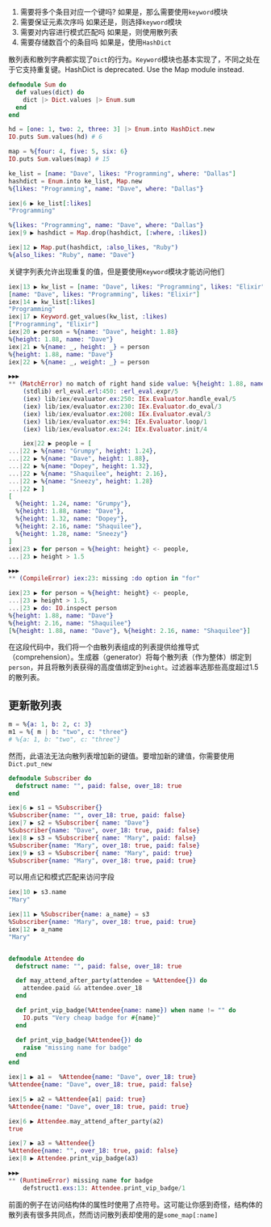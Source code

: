 1. 需要将多个条目对应一个键吗?
如果是，那么需要使用`keyword`模块
2. 需要保证元素次序吗
如果还是，则选择`keyword`模块
3. 需要对内容进行模式匹配吗
如果是，则使用散列表
4. 需要存储数百个的条目吗
如果是，使用`HashDict`

散列表和散列字典都实现了`Dict`的行为。`Keyword`模块也基本实现了，不同之处在于它支持重复键。HashDict is deprecated. Use the Map module instead.

```elixir
defmodule Sum do
  def values(dict) do
    dict |> Dict.values |> Enum.sum
  end
end

hd = [one: 1, two: 2, three: 3] |> Enum.into HashDict.new
IO.puts Sum.values(hd) # 6

map = %{four: 4, five: 5, six: 6}
IO.puts Sum.values(map) # 15

ke_list = [name: "Dave", likes: "Programming", where: "Dallas"]
hashdict = Enum.into ke_list, Map.new
%{likes: "Programming", name: "Dave", where: "Dallas"}

iex|6 ▶ ke_list[:likes]
"Programming"

%{likes: "Programming", name: "Dave", where: "Dallas"}
iex|9 ▶ hashdict = Map.drop(hashdict, [:where, :likes])

iex|12 ▶ Map.put(hashdict, :also_likes, "Ruby")
%{also_likes: "Ruby", name: "Dave"}
```

关键字列表允许出现重复的值，但是要使用`Keyword`模块才能访问他们

```elixir
iex|13 ▶ kw_list = [name: "Dave", likes: "Programming", likes: "Elixir"]
[name: "Dave", likes: "Programming", likes: "Elixir"]
iex|14 ▶ kw_list[:likes]
"Programming"
iex|17 ▶ Keyword.get_values(kw_list, :likes)
["Programming", "Elixir"]
iex|20 ▶ person = %{name: "Dave", height: 1.88}
%{height: 1.88, name: "Dave"}
iex|21 ▶ %{name: _, height: _} = person
%{height: 1.88, name: "Dave"}
iex|22 ▶ %{name: _, weight: _} = person

▶▶▶
** (MatchError) no match of right hand side value: %{height: 1.88, name: "Dave"}
    (stdlib) erl_eval.erl:450: :erl_eval.expr/5
    (iex) lib/iex/evaluator.ex:250: IEx.Evaluator.handle_eval/5
    (iex) lib/iex/evaluator.ex:230: IEx.Evaluator.do_eval/3
    (iex) lib/iex/evaluator.ex:208: IEx.Evaluator.eval/3
    (iex) lib/iex/evaluator.ex:94: IEx.Evaluator.loop/1
    (iex) lib/iex/evaluator.ex:24: IEx.Evaluator.init/4

    iex|22 ▶ people = [
...|22 ▶ %{name: "Grumpy", height: 1.24},
...|22 ▶ %{name: "Dave", height: 1.88},
...|22 ▶ %{name: "Dopey", height: 1.32},
...|22 ▶ %{name: "Shaquilee", height: 2.16},
...|22 ▶ %{name: "Sneezy", height: 1.28}
...|22 ▶ ]
[
  %{height: 1.24, name: "Grumpy"},
  %{height: 1.88, name: "Dave"},
  %{height: 1.32, name: "Dopey"},
  %{height: 2.16, name: "Shaquilee"},
  %{height: 1.28, name: "Sneezy"}
]
iex|23 ▶ for person = %{height: height} <- people,
...|23 ▶ height > 1.5

▶▶▶
** (CompileError) iex:23: missing :do option in "for"

iex|23 ▶ for person = %{height: height} <- people,
...|23 ▶ height > 1.5,
...|23 ▶ do: IO.inspect person
%{height: 1.88, name: "Dave"}
%{height: 2.16, name: "Shaquilee"}
[%{height: 1.88, name: "Dave"}, %{height: 2.16, name: "Shaquilee"}]
```

在这段代码中，我们将一个由散列表组成的列表提供给推导式（comprehension）。生成器（generator）将每个散列表（作为整体）绑定到`person`，并且将散列表获得的高度值绑定到`height`。过滤器率选那些高度超过1.5的散列表。

## 更新散列表

```elixir
m = %{a: 1, b: 2, c: 3}
m1 = %{ m | b: "two", c: "three"}
# %{a: 1, b: "two", c: "three"}
```
然而，此语法无法向散列表增加新的键值。要增加新的建值，你需要使用`Dict.put_new`

```elixir
defmodule Subscriber do
  defstruct name: "", paid: false, over_18: true
end

iex|6 ▶ s1 = %Subscriber{}
%Subscriber{name: "", over_18: true, paid: false}
iex|7 ▶ s2 = %Subscriber{ name: "Dave"}
%Subscriber{name: "Dave", over_18: true, paid: false}
iex|8 ▶ s3 = %Subscriber{ name: "Mary", paid: false}
%Subscriber{name: "Mary", over_18: true, paid: false}
iex|9 ▶ s3 = %Subscriber{ name: "Mary", paid: true}
%Subscriber{name: "Mary", over_18: true, paid: true}
```

可以用点记和模式匹配来访问字段

```elixir
iex|10 ▶ s3.name
"Mary"

iex|11 ▶ %Subscriber{name: a_name} = s3
%Subscriber{name: "Mary", over_18: true, paid: true}
iex|12 ▶ a_name
"Mary"
```

```elixir

defmodule Attendee do
  defstruct name: "", paid: false, over_18: true

  def may_attend_after_party(attendee = %Attendee{}) do
    attendee.paid && attendee.over_18
  end

  def print_vip_badge(%Attendee{name: name}) when name != "" do
    IO.puts "Very cheap badge for #{name}"
  end

  def print_vip_badge(%Attendee{}) do
    raise "missing name for badge"
  end
end
```

```elixir
iex|1 ▶ a1 =  %Attendee{name: "Dave", over_18: true}
%Attendee{name: "Dave", over_18: true, paid: false}

iex|5 ▶ a2 = %Attendee{a1| paid: true}
%Attendee{name: "Dave", over_18: true, paid: true}

iex|6 ▶ Attendee.may_attend_after_party(a2)
true
```

```elixir
iex|7 ▶ a3 = %Attendee{}
%Attendee{name: "", over_18: true, paid: false}
iex|8 ▶ Attendee.print_vip_badge(a3)

▶▶▶
** (RuntimeError) missing name for badge
    defstruct1.exs:13: Attendee.print_vip_badge/1
```

前面的例子在访问结构体的属性时使用了点符号。这可能让你感到奇怪，结构体的散列表有很多共同点，然而访问散列表却使用的是`some_map[:name]`
